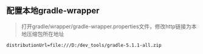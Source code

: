 ## 配置本地gradle-wrapper

> 打开gradle/wrapper/gradle-wrapper.properties文件，修改http链接为本地压缩包所在地址

```properties
distributionUrl=file:///D:/dev_tools/gradle-5.1.1-all.zip
```
